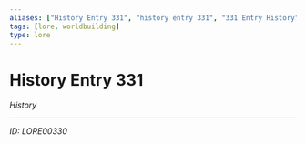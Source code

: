 ```yaml
---
aliases: ["History Entry 331", "history entry 331", "331 Entry History"]
tags: [lore, worldbuilding]
type: lore
---
```


# History Entry 331

*History*

---
*ID: LORE00330*